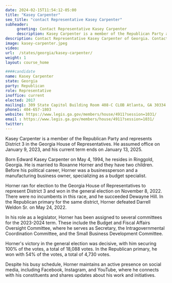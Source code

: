 ```yaml
---
date: 2024-02-15T11:54:12-05:00
title: "Kasey Carpenter"
seo_title: "contact Representative Kasey Carpenter"
subheader:
     greeting: Contact Representative Kasey Carpenter
     description: Kasey Carpenter is a member of the Republican Party and represents District 3 in the Georgia House of Representatives. He assumed office on January 9, 2023, and his current term ends on January 13, 2025.
description: Contact Representative Kasey Carpenter of Georgia. Contact information for Kasey Carpenter includes email address, phone number, and mailing address.
image: kasey-carpenter.jpeg
video:
url:  /states/georgia/kasey-carpenter/
weight: 1
layout: course_home

####candidate
name: Kasey Carpenter
state: Georgia
party: Republican
role: Representative
inoffice: current
elected: 2017
mailing1: 309 State Capitol Building Room 408-C CLOB Atlanta, GA 30334
phone1: 404-657-1803
website: https://www.legis.ga.gov/members/house/4911?session=1031/
email : https://www.legis.ga.gov/members/house/4911?session=1031/
twitter:
---
```


Kasey Carpenter is a member of the Republican Party and represents District 3 in the Georgia House of Representatives. He assumed office on January 9, 2023, and his current term ends on January 13, 2025.

Born Edward Kasey Carpenter on May 4, 1994, he resides in Ringgold, Georgia. He is married to Roxanne Horner and they have two children. Before his political career, Horner was a businessperson and a manufacturing business owner, specializing as a budget specialist.

Horner ran for election to the Georgia House of Representatives to represent District 3 and won in the general election on November 8, 2022. There were no incumbents in this race, and he succeeded Dewayne Hill. In the Republican primary for the same district, Horner defeated Darrell Weldon Sr. on May 24, 2022.

In his role as a legislator, Horner has been assigned to several committees for the 2023-2024 term. These include the Budget and Fiscal Affairs Oversight Committee, where he serves as Secretary, the Intragovernmental Coordination Committee, and the Small Business Development Committee.

Horner's victory in the general election was decisive, with him securing 100% of the votes, a total of 18,088 votes. In the Republican primary, he won with 54% of the votes, a total of 4,730 votes.

Despite his busy schedule, Horner maintains an active presence on social media, including Facebook, Instagram, and YouTube, where he connects with his constituents and shares updates about his work and initiatives.
